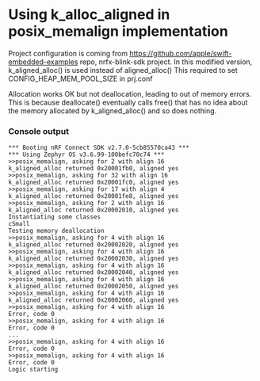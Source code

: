# Using k_alloc_aligned in posix_memalign implementation

Project configuration is coming from https://github.com/apple/swift-embedded-examples repo, nrfx-blink-sdk project.
In this modified version, k_aligned_alloc() is used instead of aligned_alloc()
This required to set CONFIG_HEAP_MEM_POOL_SIZE in prj.conf


Allocation works OK but not deallocation, leading to out of memory errors.
This is because deallocate() eventually calls free() that has no idea about the memory allocated by k_aligned_alloc() and so does nothing.

### Console output

```
*** Booting nRF Connect SDK v2.7.0-5cb85570ca43 ***
*** Using Zephyr OS v3.6.99-100befc70c74 ***
>>posix_memalign, asking for 2 with align 16
k_aligned_alloc returned 0x20001fb0, aligned yes
>>posix_memalign, asking for 32 with align 16
k_aligned_alloc returned 0x20001fc0, aligned yes
>>posix_memalign, asking for 17 with align 4
k_aligned_alloc returned 0x20001fe8, aligned yes
>>posix_memalign, asking for 2 with align 16
k_aligned_alloc returned 0x20002010, aligned yes
Instantiating some classes
cSmall
Testing memory deallocation
>>posix_memalign, asking for 4 with align 16
k_aligned_alloc returned 0x20002020, aligned yes
>>posix_memalign, asking for 4 with align 16
k_aligned_alloc returned 0x20002030, aligned yes
>>posix_memalign, asking for 4 with align 16
k_aligned_alloc returned 0x20002040, aligned yes
>>posix_memalign, asking for 4 with align 16
k_aligned_alloc returned 0x20002050, aligned yes
>>posix_memalign, asking for 4 with align 16
k_aligned_alloc returned 0x20002060, aligned yes
>>posix_memalign, asking for 4 with align 16
Error, code 0
>>posix_memalign, asking for 4 with align 16
Error, code 0
...
>>posix_memalign, asking for 4 with align 16
Error, code 0
>>posix_memalign, asking for 4 with align 16
Error, code 0
Logic starting
```
